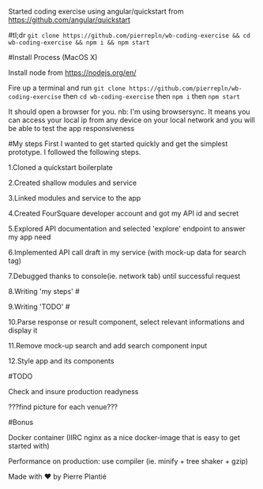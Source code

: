 Started coding exercise using angular/quickstart from
https://github.com/angular/quickstart


#tl;dr
`git clone https://github.com/pierrepln/wb-coding-exercise && cd wb-coding-exercise && npm i && npm start`



#Install Process (MacOS X)

Install node from https://nodejs.org/en/

Fire up a terminal and run
`git clone https://github.com/pierrepln/wb-coding-exercise`
then
`cd wb-coding-exercise`
then
`npm i`
then
`npm start`

It should open a browser for you.
nb: I'm using browsersync. It means you can access your local ip from any device on your local network and you will be able to test the app responsiveness 


#My steps
First I wanted to get started quickly and get the simplest prototype. I followed the following steps.

1.Cloned a quickstart boilerplate

2.Created shallow modules and service

3.Linked modules and service to the app

4.Created FourSquare developer account and got my API id and
secret

5.Explored API documentation and selected 'explore' endpoint to answer my app need

6.Implemented API call draft in my service (with mock-up data for search tag)

7.Debugged thanks to console(ie. network tab) until successful request

8.Writing 'my steps' #

9.Writing 'TODO' #

10.Parse response or result component, select relevant informations and display it

11.Remove mock-up search and add search component input

12.Style app and its components


#TODO

Check and insure production readyness

???find picture for each venue???


#Bonus

Docker container (IIRC nginx as a nice docker-image that is
easy to get started with)

Performance on production: use compiler (ie. minify +  tree shaker + gzip)



Made with ♥️ by Pierre Plantié
